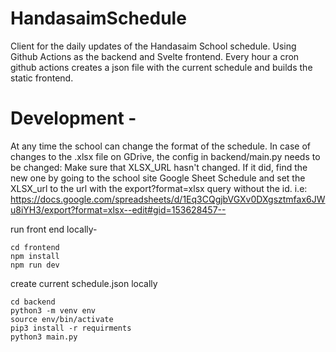 # HandasaimSchedule
Client for the daily updates of the Handasaim School schedule. Using Github Actions as the backend and Svelte frontend.
Every hour a cron github actions creates a json file with the current schedule and builds the static frontend.

# Development - 
At any time the school can change the format of the schedule. In case of changes to the .xlsx file on GDrive, the config in backend/main.py needs to be changed:
Make sure that XLSX_URL hasn't changed. If it did, find the new one by going to the school site Google Sheet Schedule and set the XLSX_url to the url with the export?format=xlsx query without the id. i.e: 
https://docs.google.com/spreadsheets/d/1Eq3CQgjbVGXv0DXgsztmfax6JWu8iYH3/export?format=xlsx--edit#gid=153628457--

run front end locally- 
```
cd frontend
npm install
npm run dev
```

create current schedule.json locally
```
cd backend
python3 -m venv env
source env/bin/activate
pip3 install -r requirments
python3 main.py
```
